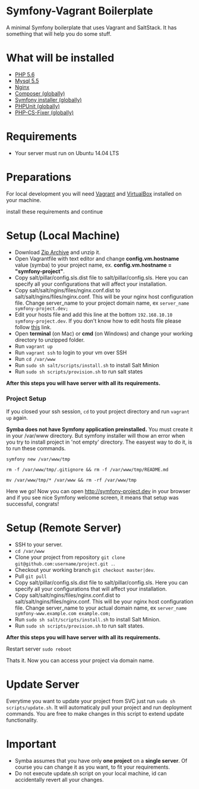 Symfony-Vagrant Boilerplate
===

A minimal Symfony boilerplate that uses Vagrant and SaltStack. It has something that will help you do some stuff.

What will be installed
===
* <a href="http://php.net/ChangeLog-5.php#5.6.14" target="_blank">PHP 5.6</a>
* <a href="https://dev.mysql.com/downloads/mysql/5.5.html" target="_blank">Mysql 5.5</a>
* <a href="http://nginx.org/" target="_blank">Nginx</a>
* <a href="https://getcomposer.org/" target="_blank">Composer (globally)</a>
* <a href="https://github.com/symfony/symfony-installer" target="_blank">Symfony installer (globally)</a>
* <a href="https://phpunit.de/" target="_blank">PHPUnit (globally)</a>
* <a href="https://github.com/FriendsOfPHP/PHP-CS-Fixer" target="_blank">PHP-CS-Fixer (globally)</a>

Requirements
===
* Your server must run on Ubuntu 14.04 LTS

Preparations
===
For local development you will need [Vagrant](https://www.vagrantup.com/downloads.html) and [VirtualBox](https://www.virtualbox.org/wiki/Downloads) installed on your machine.

install these requirements and continue

Setup (Local Machine)
===

* Download <a href="https://github.com/araratpoghosyan/Symba/archive/master.zip" target="_blank">Zip Archive</a> and unzip it.
* Open Vagrantfile with text editor and change **config.vm.hostname** value (symba) to your project name, ex. **config.vm.hostname = "symfony-project"**.
* Copy salt/pillar/config.sls.dist file to salt/pillar/config.sls. Here you can specify all your configurations that will affect your installation.
* Copy salt/salt/ngins/files/nginx.conf.dist to salt/salt/ngins/files/nginx.conf. This will be your nginx host configuration file. Change server_name to your project domain name, ex ```server_name symfony-project.dev;```
* Edit your hosts file and add this line at the bottom ```192.168.10.10 symfony-project.dev```. If you don't know how to edit hosts file please follow <a href="http://www.howtogeek.com/howto/27350/beginner-geek-how-to-edit-your-hosts-file/" target="_blank">this</a> link.
* Open **terminal** (on Mac) or **cmd** (on Windows) and change your working directory to unzipped folder.
* Run ```vagrant up```
* Run ```vagrant ssh``` to login to your vm over SSH
* Run ```cd /var/www```
* Run ```sudo sh salt/scripts/install.sh``` to install Salt Minion
* Run ```sudo sh scripts/provision.sh``` to run salt states

**After this steps you will have server with all its requirements.**

### Project Setup
If you closed your ssh session, ```cd``` to yout project directory and run ```vagrant up``` again.

**Symba does not have Symfony application preinstalled.** You must create it in your /var/www directory. But symfony installer will thow an error when you try to install project in 'not empty' directory. The easyest way to do it, is to run these commands.

```symfony new /var/www/tmp```

```rm -f /var/www/tmp/.gitignore && rm -f /var/www/tmp/README.md```

```mv /var/www/tmp/* /var/www && rm -rf /var/www/tmp```

Here we go! Now you can open <a href="http://symfony-project.dev" target="_blank">http://symfony-project.dev</a> in your browser and if you see nice Symfony welcome screen, it means that setup was successful, congrats!

Setup (Remote Server)
===

* SSH to your server.
* ```cd /var/www```
* Clone your project from repository ```git clone git@github.com:username/project.git .```.
* Checkout your working branch ```git checkout master|dev```.
* Pull ```git pull```
* Copy salt/pillar/config.sls.dist file to salt/pillar/config.sls. Here you can specify all your configurations that will affect your installation.
* Copy salt/salt/ngins/files/nginx.conf.dist to salt/salt/ngins/files/nginx.conf. This will be your nginx host configuration file. Change server_name to your actual domain name, ex ```server_name symfony-www.example.com example.com;```
* Run ```sudo sh salt/scripts/install.sh``` to install Salt Minion.
* Run ```sudo sh scripts/provision.sh``` to run salt states.

**After this steps you will have server with all its requirements.**

Restart server ```sudo reboot```

Thats it. Now you can access your project via domain name.

Update Server
===

Everytime you want to update your project from SVC just run ```sudo sh scripts/update.sh```. It will automaticaly pull your project and run deployment commands. You are free to make changes in this script to extend update functionality.

Important
===
* Symba assumes that you have only **one project** on a **single server**. Of course you can change it as you want, to fit your requirements.
* Do not execute update.sh script on your local machine, id can accidentally revert all your changes. 